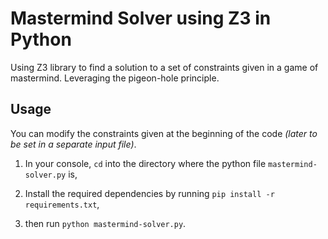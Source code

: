 # Mastermind Solver using Z3 in Python

Using Z3 library to find a solution to a set of constraints given in a game of mastermind. 
Leveraging the pigeon-hole principle.

## Usage
You can modify the constraints given at the beginning of the code _(later to be set in a separate input file)_.

1. In your console, `cd` into the directory where the python file `mastermind-solver.py` is, 

2. Install the required dependencies by running `pip install -r requirements.txt`,

3. then run `python mastermind-solver.py`.

